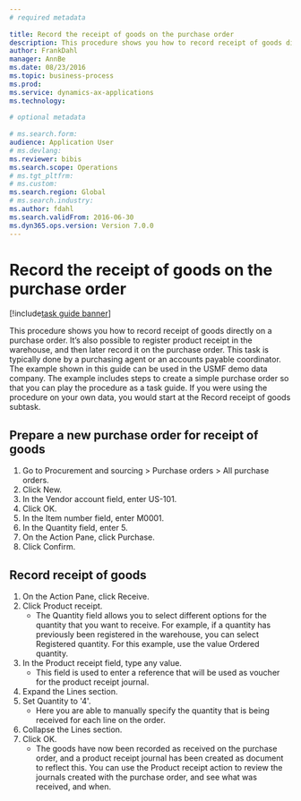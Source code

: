 ```yaml
--- 
# required metadata 
 
title: Record the receipt of goods on the purchase order
description: This procedure shows you how to record receipt of goods directly on a purchase order. 
author: FrankDahl
manager: AnnBe 
ms.date: 08/23/2016
ms.topic: business-process 
ms.prod:  
ms.service: dynamics-ax-applications 
ms.technology:  
 
# optional metadata 
 
# ms.search.form:   
audience: Application User 
# ms.devlang:  
ms.reviewer: bibis
ms.search.scope: Operations 
# ms.tgt_pltfrm:  
# ms.custom:  
ms.search.region: Global
# ms.search.industry: 
ms.author: fdahl
ms.search.validFrom: 2016-06-30 
ms.dyn365.ops.version: Version 7.0.0 
---
```

# Record the receipt of goods on the purchase order

[!include[task guide banner](../../includes/task-guide-banner.md)]

This procedure shows you how to record receipt of goods directly on a purchase order. It’s also possible to register product receipt in the warehouse, and then later record it on the purchase order. This task is typically done by a purchasing agent or an accounts payable coordinator. The example shown in this guide can be used in the USMF demo data company. The example includes steps to create a simple purchase order so that you can play the procedure as a task guide. If you were using the procedure on your own data, you would start at the Record receipt of goods subtask.


## Prepare a new purchase order for receipt of goods
1. Go to Procurement and sourcing > Purchase orders > All purchase orders.
2. Click New.
3. In the Vendor account field, enter US-101.
4. Click OK.
5. In the Item number field, enter M0001.
6. In the Quantity field, enter 5.
7. On the Action Pane, click Purchase.
8. Click Confirm.

## Record receipt of goods
1. On the Action Pane, click Receive.
2. Click Product receipt.
    * The Quantity field allows you to select different options for the quantity that you want to receive. For example, if a quantity has previously been registered in the warehouse, you can select Registered quantity.  For this example, use the value Ordered quantity.   
3. In the Product receipt field, type any value.
    * This field is used to enter a reference that will be used as voucher for the product receipt journal.  
4. Expand the Lines section.
5. Set Quantity to '4'.
    * Here you are able to manually specify the quantity that is being received for each line on the order.  
6. Collapse the Lines section.
7. Click OK.
    * The goods have now been recorded as received on the purchase order, and a product receipt journal has been created as document to reflect this. You can use the Product receipt action to review the journals created with the purchase order, and see what was received, and when.  

